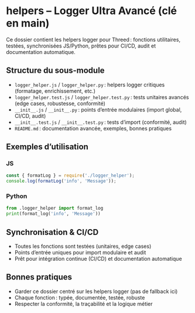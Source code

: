 # helpers – Logger Ultra Avancé (clé en main)

Ce dossier contient les helpers logger pour Threed : fonctions utilitaires, testées, synchronisées JS/Python, prêtes pour CI/CD, audit et documentation automatique.

## Structure du sous-module
- `logger_helper.js` / `logger_helper.py` : helpers logger critiques (formatage, enrichissement, etc.)
- `logger_helper.test.js` / `logger_helper.test.py` : tests unitaires avancés (edge cases, robustesse, conformité)
- `__init__.js` / `__init__.py` : points d’entrée modulaires (import global, CI/CD, audit)
- `__init__.test.js` / `__init__.test.py` : tests d’import (conformité, audit)
- `README.md` : documentation avancée, exemples, bonnes pratiques

## Exemples d’utilisation

### JS
```js
const { formatLog } = require('./logger_helper');
console.log(formatLog('info', 'Message'));
```

### Python
```python
from .logger_helper import format_log
print(format_log('info', 'Message'))
```

## Synchronisation & CI/CD
- Toutes les fonctions sont testées (unitaires, edge cases)
- Points d’entrée uniques pour import modulaire et audit
- Prêt pour intégration continue (CI/CD) et documentation automatique

## Bonnes pratiques
- Garder ce dossier centré sur les helpers logger (pas de fallback ici)
- Chaque fonction : typée, documentée, testée, robuste
- Respecter la conformité, la traçabilité et la logique métier
